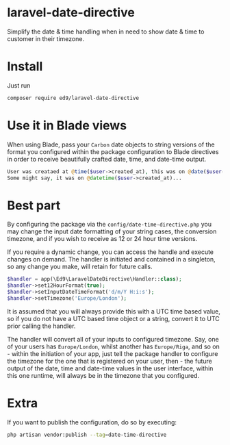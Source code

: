 # laravel-date-directive
Simplify the date &amp; time handling when in need to show date &amp; time to customer in their timezone.

# Install
Just run
```bash
composer require ed9/laravel-date-directive
```

# Use it in Blade views
When using Blade, pass your `Carbon` date objects to string versions of the format you configured within the package configuration to Blade directives in order to receive beautifully crafted date, time, and date-time output. 

```php
User was creataed at @time($user->created_at), this was on @date($user->created_at).
Some might say, it was on @datetime($user->created_at)...
```

# Best part
By configuring the package via the `config/date-time-directive.php` you may change the input date formatting of your string cases, the conversion timezone, and if you wish to receive as 12 or 24 hour time versions.

If you require a dynamic change, you can access the handle and execute changes on demand. The handler is initiated and contained in a singleton, so any change you make, will retain for future calls.

```php
$handler = app(\Ed9\LaravelDateDirective\Handler::class);
$handler->set12HourFormat(true);
$handler->setInputDateTimeFormat('d/m/Y H:i:s');
$handler->setTimezone('Europe/London');
```

It is assumed that you will always provide this with a UTC time based value, so if you do not have a UTC based time object or a string, convert it to UTC prior calling the handler.

The handler will convert all of your inputs to configured timezone. Say, one of your users has `Europe/London`, whilst another has `Europe/Riga`, and so on - within the initiation of your app, just tell the package handler to configure the timezone for the one that is registered on your user, then - the future output of the date, time and date-time values in the user interface, within this one runtime, will always be in the timezone that you configured.

# Extra

If you want to publish the configuration, do so by executing:

```bash
php artisan vendor:publish --tag=date-time-directive
```
